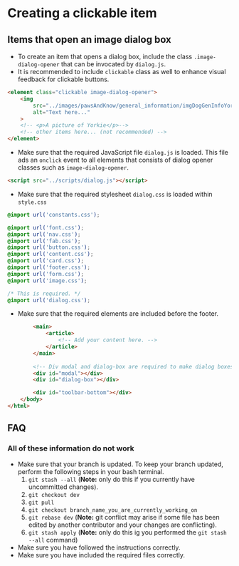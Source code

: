 # Creating a clickable item
## Items that open an image dialog box
- To create an item that opens a dialog box, include the class ```.image-dialog-opener``` that can be
invocated by ```dialog.js```.
- It is recommended to include ```clickable``` class as well to enhance visual feedback for clickable
buttons.
```html
<element class="clickable image-dialog-opener">
    <img
        src="../images/pawsAndKnow/general_information/imgDogGenInfoYorkie.jpg"
        alt="Text here..."
    >
    <!-- <p>A picture of Yorkie</p>-->
    <!-- other items here... (not recommended) -->
</element>
```
- Make sure that the required JavaScript file ```dialog.js``` is loaded. This file ads an ```onclick``` event to all elements that consists of dialog opener classes such as ```image-dialog-opener```.
```html
<script src="../scripts/dialog.js"></script>
```
- Make sure that the required stylesheet ```dialog.css``` is loaded within ```style.css```
```css
@import url('constants.css');

@import url('font.css');
@import url('nav.css');
@import url('fab.css');
@import url('button.css');
@import url('content.css');
@import url('card.css');
@import url('footer.css');
@import url('form.css');
@import url('image.css');

/* This is required. */
@import url('dialog.css'); 

```

- Make sure that the required elements are included before the footer.
```html
        <main>
            <article>
                <!-- Add your content here. -->
            </article>
        </main>
        
        <!-- Div modal and dialog-box are required to make dialog boxes work. -->
        <div id="modal"></div>
        <div id="dialog-box"></div>

        <div id="toolbar-bottom"></div>
    </body>
</html>
```

## FAQ
### All of these information do not work
- Make sure that your branch is updated. To keep your branch updated, perform the following steps in your bash terminal.
    1. ```git stash --all``` (**Note:** only do this if you currently have uncommitted changes).
    2. ```git checkout dev```
    3. ```git pull```
    4. ```git checkout branch_name_you_are_currently_working_on```
    5. ```git rebase dev``` (**Note:** git conflict may arise if some file has been edited by another contributor and your changes are conflicting).
    6. ```git stash apply``` (**Note:** only do this ig you performed the ```git stash --all``` command)
- Make sure you have followed the instructions correctly.
- Make sure you have included the required files correctly.
